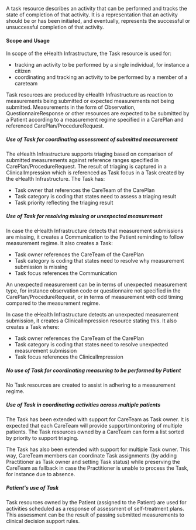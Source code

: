 A task resource describes an activity that can be performed and tracks the state of completion of that activity. It is a representation that an activity should be or has been initiated, and eventually, represents the successful or unsuccessful completion of that activity.

#### Scope and Usage
In scope of the eHealth Infrastructure, the Task resource is used for:

* tracking an activity to be performed by a single individual, for instance a citizen
* coordinating and tracking an activity to be performed by a member of a careteam

Task resources are produced by eHealth Infrastructure as reaction to measurements being
submitted or expected measurements not being submitted.
Measurements in the form of Observation, QuestionnaireResponse or other resources are
expected to be submitted by a Patient according to a measurement regime specified in a CarePlan
and referenced CarePlan/ProcedureRequest.

##### Use of Task for coordinating assessment of submitted measurement

The eHealth Infrastructure supports triaging based on comparison of submitted measurements
against reference ranges specified in CarePlan/ProcedureRequest. The result of triaging is
captured in a ClinicalImpression which is referenced as Task focus in a Task created by
the eHealth Infrastructure. The Task has:

* Task owner that references the CareTeam of the CarePlan
* Task category is coding that states need to assess a triaging result
* Task priority reflecting the triaging result

##### Use of Task for resolving missing or unexpected measurement

In case the eHealth Infrastructure detects that measurement submissions are missing, it creates a
Communication to the Patient reminding to follow measurement regime. It also creates a Task:

* Task owner references the CareTeam of the CarePlan
* Task category is coding that states need to resolve why measurement submission is missing
* Task focus references the Communication

An unexpected measurement can be in terms of unexpected measurement type, for instance observation code
or questionnaire not specified in the CarePlan/ProcedureRequest, or in terms of measurement with odd timing
compared to the measurement regime.

In case the eHealth Infrastructure detects an unexpected measurement submission,
it creates a ClinicalImpression resource stating this. It also creates a Task where:

* Task owner references the CareTeam of the CarePlan
* Task category is coding that states need to resolve unexpected measurement submission
* Task focus references the ClinicalImpression

##### No use of Task for coordinating measuring to be performed by Patient

No Task resources are created to assist in adhering to a measurement regime.

##### Use of Task in coordinating activities across multiple patients

The Task has been extended with support for CareTeam as Task owner. It is expected that
each CareTeam will provide support/monitoring of multiple patients. The Task resources
owned by a CareTeam can form a list sorted by priority to support triaging.

The Task has also been extended with support for multiple Task owner. This way, CareTeam members
can coordinate Task assignments (by adding Practitioner as Task owner and setting Task status)
while preserving the CareTeam as fallback in case the Practitioner is unable to process the
Task, for instance due to absence.

##### Patient's use of Task

Task resources owned by the Patient (assigned to the Patient) are used for activities
scheduled as a response of assessment of self-treatment plans. This assessment can be the result
of passing submitted measurements to clinical decision support rules.